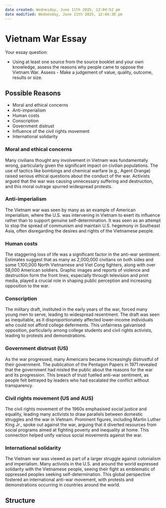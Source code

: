```yaml
---
date created: Wednesday, June 11th 2025, 12:04:52 pm
date modified: Wednesday, June 11th 2025, 12:44:38 pm
---
```


# Vietnam War Essay
Your essay question:
- Using at least one source from the source booklet and your own knowledge, assess the reasons why people came to oppose the Vietnam War.
Assess - Make a judgement of value, quality, outcome, results or size.
## Possible Reasons
- Moral and ethical concerns
- Anti-imperialism
- Human costs
- Conscription
- Government distrust
- Influence of the civil rights movement
- International solidarity
### Moral and ethical concerns
Many civilians thought any involvement in Vietnam was fundamentally wrong, particularly given the significant impact on civilian populations. The use of tactics like bombings and chemical warfare (e.g., Agent Orange) raised serious ethical questions about the conduct of the war. Activists argued that the war was causing unnecessary suffering and destruction, and this moral outrage spurred widespread protests.
### Anti-imperialism
The Vietnam war was seen by many as an example of American imperialism, where the U.S. was intervening in Vietnam to exert its influence rather than to support genuine self-determination. It was seen as an attempt to stop the spread of communism and maintain U.S. hegemony in Southeast Asia, often disregarding the desires and rights of the Vietnamese people.
### Human costs
The staggering loss of life was a significant factor in the anti-war sentiment. Estimates suggest that as many as 2,000,000 civilians on both sides and some 1,100,000 North Vietnamese and Viet Cong fighters, along with over 58,000 American soldiers. Graphic images and reports of violence and destruction form the front lines, especially through television and print media, played a crucial role in shaping public perception and increasing opposition to the war.
### Conscription
The military draft, instituted in the early years of the war, forced many young men to serve, leading to widespread resentment. The draft was seen as inequitable, as it disproportionately affected lower-income individuals who could not afford college deferments. This unfairness galvanised opposition, particularly among college students and civil rights activists, leading to protests and demonstrations.
### Government distrust (US)
As the war progressed, many Americans became increasingly distrustful of their government. The publication of the Pentagon Papers in 1971 revealed that the government had misled the public about the reasons for the war and its progression. This breach of trust fuelled anti-war sentiment, as people felt betrayed by leaders who had escalated the conflict without transparency.
### Civil rights movement (US and AUS)
The civil rights movement of the 1960s emphasised social justice and equality, leading many activists to draw parallels between domestic struggles and the war in Vietnam. Prominent figures, including Martin Luther King Jr., spoke out against the war, arguing that it diverted resources from social programs aimed at fighting poverty and inequality at home. This connection helped unify various social movements against the war.
### International solidarity
The Vietnam war was viewed as part of a larger struggle against colonialism and imperialism. Many activists in the U.S. and around the world expressed solidarity with the Vietnamese people, seeing their fight as emblematic of oppressed peoples seeking self-determination. This global perspective fostered an international anti-war movement, with protests and demonstrations occurring in countries around the world.
## Structure
